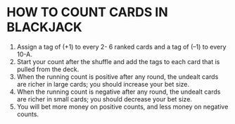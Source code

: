 # HOW TO COUNT CARDS IN BLACKJACK

1.  Assign a tag of (+1) to every 2- 6 ranked cards and a tag of (–1) to every 10-A.
2. Start your count after the shuffle and add the tags to each card that is pulled from the deck.
3. When the running count is positive after any round, the undealt cards are richer in large cards; you should increase your bet size. 
4. When the running count is negative after any round, the undealt cards are richer in small cards; you should decrease your bet size. 
5. You will bet more money on positive counts, and less money on negative counts.
